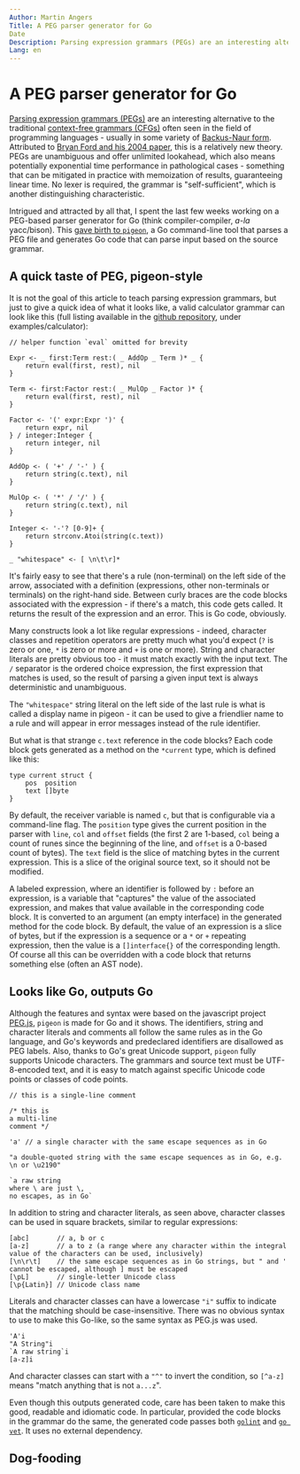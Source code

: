 ```yaml
---
Author: Martin Angers
Title: A PEG parser generator for Go
Date
Description: Parsing expression grammars (PEGs) are an interesting alternative to the traditional context-free grammars (CFGs) often seen in the field of programming languages - usually in some variety of Backus-Naur form. Attributed to Bryan Ford and his 2004 paper, this is a relatively new theory. I spent the last few weeks working on a PEG-based parser generator for Go (think compiler-compiler, a-la yacc/bison). This gave birth to pigeon.
Lang: en
---
```


# A PEG parser generator for Go

[Parsing expression grammars (PEGs)][peg] are an interesting alternative to the traditional [context-free grammars (CFGs)][cfg] often seen in the field of programming languages - usually in some variety of [Backus-Naur form][BNF]. Attributed to [Bryan Ford and his 2004 paper][ford], this is a relatively new theory. PEGs are unambiguous and offer unlimited lookahead, which also means potentially exponential time performance in pathological cases - something that can be mitigated in practice with memoization of results, guaranteeing linear time. No lexer is required, the grammar is "self-sufficient", which is another distinguishing characteristic.

Intrigued and attracted by all that, I spent the last few weeks working on a PEG-based parser generator for Go (think compiler-compiler, *a-la* yacc/bison). This [gave birth to `pigeon`][pigeon], a Go command-line tool that parses a PEG file and generates Go code that can parse input based on the source grammar.

## A quick taste of PEG, pigeon-style

It is not the goal of this article to teach parsing expression grammars, but just to give a quick idea of what it looks like, a valid calculator grammar can look like this (full listing available in the [github repository][pigeon], under examples/calculator):

```
// helper function `eval` omitted for brevity

Expr <- _ first:Term rest:( _ AddOp _ Term )* _ {
    return eval(first, rest), nil
}

Term <- first:Factor rest:( _ MulOp _ Factor )* {
    return eval(first, rest), nil
}

Factor <- '(' expr:Expr ')' {
    return expr, nil
} / integer:Integer {
    return integer, nil
}

AddOp <- ( '+' / '-' ) {
    return string(c.text), nil
}

MulOp <- ( '*' / '/' ) {
    return string(c.text), nil
}

Integer <- '-'? [0-9]+ {
    return strconv.Atoi(string(c.text))
}

_ "whitespace" <- [ \n\t\r]*
```

It's fairly easy to see that there's a rule (non-terminal) on the left side of the arrow, associated with a definition (expressions, other non-terminals or terminals) on the right-hand side. Between curly braces are the code blocks associated with the expression - if there's a match, this code gets called. It returns the result of the expression and an error. This is Go code, obviously.

Many constructs look a lot like regular expressions - indeed, character classes and repetition operators are pretty much what you'd expect (`?` is zero or one, `*` is zero or more and `+` is one or more). String and character literals are pretty obvious too - it must match exactly with the input text. The `/` separator is the ordered choice expression, the first expression that matches is used, so the result of parsing a given input text is always deterministic and unambiguous.

The `"whitespace"` string literal on the left side of the last rule is what is called a display name in pigeon - it can be used to give a friendlier name to a rule and will appear in error messages instead of the rule identifier.

But what is that strange `c.text` reference in the code blocks? Each code block gets generated as a method on the `*current` type, which is defined like this:

```
type current struct {
    pos  position
    text []byte
}
```

By default, the receiver variable is named `c`, but that is configurable via a command-line flag. The `position` type gives the current position in the parser with `line`, `col` and `offset` fields (the first 2 are 1-based, `col` being a count of runes since the beginning of the line, and `offset` is a 0-based count of bytes). The `text` field is the slice of matching bytes in the current expression. This is a slice of the original source text, so it should not be modified.

A labeled expression, where an identifier is followed by `:` before an expression, is a variable that "captures" the value of the associated expression, and makes that value available in the corresponding code block. It is converted to an argument (an empty interface) in the generated method for the code block. By default, the value of an expression is a slice of bytes, but if the expression is a sequence or a `*` or `+` repeating expression, then the value is a `[]interface{}` of the corresponding length. Of course all this can be overridden with a code block that returns something else (often an AST node).

## Looks like Go, outputs Go

Although the features and syntax were based on the javascript project [PEG.js][pegjs], `pigeon` is made for Go and it shows. The identifiers, string and character literals and comments all follow the same rules as in the Go language, and Go's keywords and predeclared identifiers are disallowed as PEG labels. Also, thanks to Go's great Unicode support, `pigeon` fully supports Unicode characters. The grammars and source text must be UTF-8-encoded text, and it is easy to match against specific Unicode code points or classes of code points.

```
// this is a single-line comment

/* this is 
a multi-line
comment */

'a' // a single character with the same escape sequences as in Go

"a double-quoted string with the same escape sequences as in Go, e.g. \n or \u2190"

`a raw string
where \ are just \,
no escapes, as in Go`
```

In addition to string and character literals, as seen above, character classes can be used in square brackets, similar to regular expressions:

```
[abc]       // a, b or c
[a-z]       // a to z (a range where any character within the integral value of the characters can be used, inclusively)
[\n\r\t]    // the same escape sequences as in Go strings, but " and ' cannot be escaped, although ] must be escaped
[\pL]       // single-letter Unicode class
[\p{Latin}] // Unicode class name
```

Literals and character classes can have a lowercase `"i"` suffix to indicate that the matching should be case-insensitive. There was no obvious syntax to use to make this Go-like, so the same syntax as PEG.js was used.

```
'A'i
"A String"i
`A raw string`i
[a-z]i
```

And character classes can start with a `"^"` to invert the condition, so `[^a-z]` means "match anything that is not `a...z`".

Even though this outputs generated code, care has been taken to make this good, readable and idiomatic code. In particular, provided the code blocks in the grammar do the same, the generated code passes both [`golint`][lint] and [`go vet`][vet]. It uses no external dependency.

## Dog-fooding



[peg]: http://en.wikipedia.org/wiki/Parsing_expression_grammar
[cfg]: http://en.wikipedia.org/wiki/Context-free_grammar
[bnf]: http://en.wikipedia.org/wiki/Backus%E2%80%93Naur_Form
[ford]: http://pdos.csail.mit.edu/~baford/packrat/popl04/peg-popl04.pdf
[pigeon]: https://github.com/PuerkitoBio/pigeon
[pegjs]: http://pegjs.org/
[lint]: https://github.com/golang/lint
[vet]: http://godoc.org/golang.org/x/tools/cmd/vet
